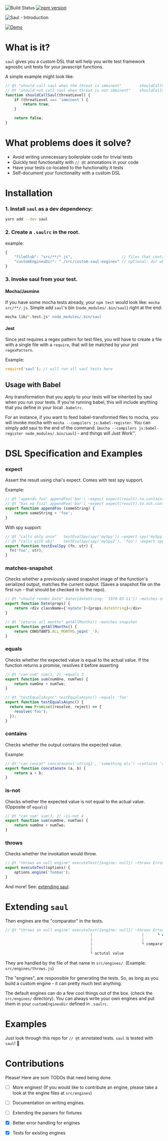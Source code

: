 ![Build Status](https://circleci.com/gh/nadeesha/saul/tree/master.svg?style=svg) [![npm version](https://badge.fury.io/js/saul.svg)](https://badge.fury.io/js/saul)

![Saul - Introduction](https://s3.amazonaws.com/nadeesha-static/Screen+Shot+2017-08-15+at+11.47.47+PM.png)

[![Demo](https://asciinema.org/a/JVXpt7KB7qbUkgsGBDISUtXJB.png)](https://asciinema.org/a/JVXpt7KB7qbUkgsGBDISUtXJB)

# What is it?

`saul` gives you a custom DSL that will help you write test framework agnostic unit tests for your javascript functions.

A simple example might look like:

```js
// @t "should call saul when the threat is imminent"        shouldCallSaul('imminent') ~equals true
// @t "should not call saul when threat is not imminent"    shouldCallSaul('nodanger') ~equals false
function shouldCallSaul(threatLevel) {
    if (threatLevel === 'imminent') {
        return true;
    }

    return false;
}
```

# What problems does it solve?

- Avoid writing unnecessary boilerplate code for trivial tests
- Quickly test functionality with `// @t` annotations in your code
- Have your tests co-located to the functionality it tests
- Self-document your functionality with a custom DSL

# Installation

### 1. Install `saul` as a dev dependency: 

```sh
yarn add --dev saul
```

### 2. Create a `.saulrc` in the root.

example:
```js
{
    "fileGlob": "src/**/*.js",                      // files that contain the saul comments
    "customEnginesDir": "./src/custom-saul-engines" // optional: dir where you will put custom engine .js files
}
```

### 3. Invoke saul from your test. 

#### Mocha/Jasmine

If you have some mocha tests already, your `npm test` would look like: `mocha src/**/.js`. Simple add `saul`'s bin (`node_modules/.bin/saul`) right at the end:

```sh
mocha lib/*.test.js" node_modules/.bin/saul
```

#### Jest

Since jest requires a regex pattern for test files, you will have to create a file with a single file with a `require`, that will be matched by your jest `regexPattern`.

Example:
```js
require('saul'); // will run all saul tests here
```

## Usage with Babel

Any transformation that you apply to your tests will be inherited by saul when you run your tests. If you're running babel, this will include anything that you define in your local `.babelrc`.

For an instance, if you want to feed babel-transformed files to mocha, you will invoke mocha with `mocha --compilers js:babel-register`. You can simply add saul to the end of the command. (`mocha --compilers js:babel-register node_modules/.bin/saul`) - and things will Just Work™.

# DSL Specification and Examples

### expect
Assert the result using chai's expect. Comes with test spy support.

Example:
```js
// @t "appends foo" appendFoo('bar') ~expect expect(result).to.contain('foo');
// @t "has no fizz" appendFoo('bar') ~expect expect(result).to.not.contain('fizz');
export function appendFoo (someString) {
    return someString + 'foo';
}
```

With spy support:
```js
// @t "calls only once"   testEvalSpy(spy('mySpy')) ~expect spy('mySpy').calledOnce
// @t "calls with obj"    testEvalSpy(spy('mySpy2'), 'foo') ~expect spy('mySpy2').calledWith('foo')
export function testEvalSpy (fn, str) {
  fn('foo', str);
}
```

### matches-snapshot
Checks whether a previously saved snapshot image of the function's serialized output, matches the current output. (Saves a snapshot file on the first run - that should be checked in to the repo).

```js
// @t "should render Date" Date({dateString: '1970-03-11'}) ~matches-snapshot
export function Date(props) {
    return <div className={'mydate'}>{props.dateString}</div>
}

// @t "returns all months" getAllMonths() ~matches-snapshot
export function getAllMonths() {
    return CONSTANTS.ALL_MONTHS.join('_');
}
```

### equals
Checks whether the expected value is equal to the actual value. If the function returns a promise, resolves it before asserting
```js
// @t "can sum" sum(1, 2) ~equals 3
export function sum(numOne, numTwo) {
    return numOne + numTwo;
}

// @t "testEqualsAsync" testEqualsAsync() ~equals 'foo'
export function testEqualsAsync() {
  return new Promise((resolve, reject) => {
    resolve('foo');
  });
}
```

### contains
Checks whether the output contains the expected value.

Example:
```js
// @t "can concat" concatanate('string1', 'something els') ~contains 'string1'
export function concatanate (a, b) {
    return a + b;
}
```

### is-not
Checks whether the expected value is not equal to the actual value. (Opposite of `equals`)
```js
// @t "can sum" sum(1, 2) ~is-not 4
export function sum(numOne, numTwo) {
    return numOne + numTwo;
}
```

### throws
Checks whether the invokation would throw.
```js
// @t "throws on null engine" executeTest({engine: null}) ~throws Error
export executeTest(options) {
    options.engine('foobar');
}
```

And more! See: [extending saul](#extending).

# Extending `saul` <a name="extending"></a>

Then engines are the "comparator" in the tests.

```js
// @t "throws on null engine" executeTest({engine: null}) ~throws Error
                                      |                      |      └ expected value
                                      |                      |
                                      |                      └ comparator
                                      |
                                      └ actutal value
```

They are handled by the file of that name in `src/engines/`. (Example: `src/engines/throws.js`)

The "engines", are responsible for generating the tests. So, as long as you build a custom engine - it can pretty much test anything. 

The default engines can do a few cool things out of the box. (check the `src/engines/` directory). You can always write your own engines and put them in your `customEnginesDir` defined in `.saulrc`.

# Examples

Just look through this repo for `// @t` annotated tests. `saul` is tested with `saul`! :rocket:

# Contributions

Please! Here are som TODOs that need being done.

- [ ] More engines! (If you would like to contribute an engine, please take a look at the engine files at `src/engines`)
- [ ] Documentation on writing engines.
- [ ] Extending the parsers for fixtures
- [x] Better error handling for engines
- [x] Tests for existing engines

